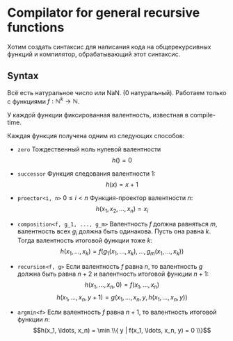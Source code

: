 # Compilator for general recursive functions
Хотим создать синтаксис для написания кода на общерекурсивных функций и компилятор, обрабатывающий этот синтаксис.

## Syntax
Всё есть натуральное число или NaN. (0 натуральный). Работаем только с функциями $f : \mathbb{N}^k \longrightarrow \mathbb{N}$.

У каждой функции фиксированная валентность, известная в compile-time.

Каждая функция получена одним из следующих способов:

- `zero`
	Тождественный ноль нулевой валентности 
	$$h() = 0$$

- `successor`
	Функция следования валентности 1: 
	$$h(x) = x + 1$$

- `proector<i, n>` $0 \le i \lt n$
	Функция-проектор валентности $n$: 
	$$h(x_1, x_2, \ldots, x_n) = x_i$$

- `composition<f, g_1, ..., g_m>`
	Валентность $f$ должна равняться $m$, валентность всех $g_i$ должна быть одинакова. Пусть она равна $k$.
	Тогда валентность итоговой функции тоже $k$:
	$$h(x_1, \ldots, x_k) = f(g_1(x_1, \ldots, x_k), \ldots, g_m(x_1, \ldots, x_k))$$

- `recursion<f, g>`
	Если валентность $f$ равна $n$, то валентность $g$ должна быть равна $n + 2$ и валентность итоговой функции $n + 1$:
	$$h(x_1, \ldots, x_n, 0) = f(x_1, \ldots, x_n)$$
	$$h(x_1, \ldots, x_n, y + 1) = g(x_1, \ldots, x_n, y, h(x_1, \ldots, x_n, y))$$

- `argmin<f>`
	Если валентность $f$ равна $n + 1$, то валентность итоговой функции $n$:
	$$h(x_1, \ldots, x_n) = \min \\{ y | f(x_1, \ldots, x_n, y) = 0 \\}$$
